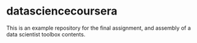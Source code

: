 # datasciencecoursera
This is an example repository for the final assignment, and assembly of a data scientist toolbox contents. 
